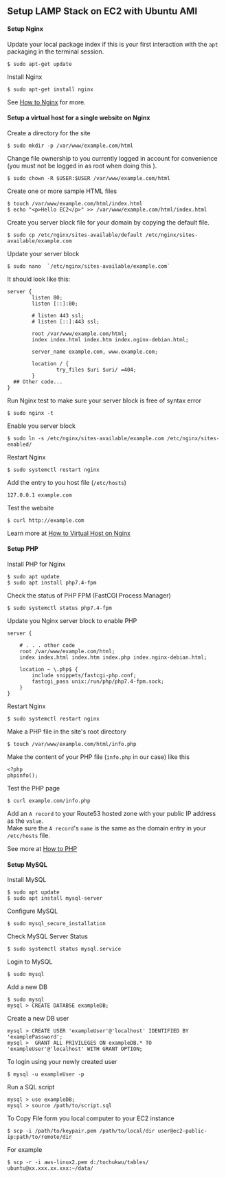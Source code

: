 ## Setup LAMP Stack on EC2 with Ubuntu AMI
#### Setup Nginx
Update your local package index if this is your first interaction with the `apt` packaging in the terminal session.  
```
$ sudo apt-get update
```
Install Nginx
```
$ sudo apt-get install nginx
```
See [How to Nginx](https://www.digitalocean.com/community/tutorials/how-to-install-nginx-on-ubuntu-16-04) for  more.   

#### Setup a virtual host for a single website on Nginx
Create a directory for the site
```
$ sudo mkdir -p /var/www/example.com/html
```  
Change file ownership to you currently logged in account for convenience (you must not be logged in as root when doing this ).
```
$ sudo chown -R $USER:$USER /var/www/example.com/html
```
Create one or more sample HTML files
```
$ touch /var/www/example.com/html/index.html
$ echo "<p>Hello EC2</p>" >> /var/www/example.com/html/index.html
```  
Create you server block file for your domain by copying the default file.
```
$ sudo cp /etc/nginx/sites-available/default /etc/nginx/sites-available/example.com
```
Update your server block
```
$ sudo nano  `/etc/nginx/sites-available/example.com`
```
It should look like this:
```
server {
        listen 80;
        listen [::]:80;

        # listen 443 ssl;
        # listen [::]:443 ssl;

        root /var/www/example.com/html;
        index index.html index.htm index.nginx-debian.html;

        server_name example.com, www.example.com;

        location / {
                try_files $uri $uri/ =404;
        }
  ## Other code...
}
```
Run Nginx test to make sure your server block is free of syntax error  
```
$ sudo nginx -t
```
Enable you server block
```
$ sudo ln -s /etc/nginx/sites-available/example.com /etc/nginx/sites-enabled/
```  
Restart Nginx
```
$ sudo systemctl restart nginx
```  
Add the entry to you host file (`/etc/hosts`)
```
127.0.0.1 example.com
```
Test the website  
```
$ curl http://example.com
```  
Learn more at [How to Virtual Host on Nginx](https://www.digitalocean.com/community/tutorials/how-to-set-up-nginx-server-blocks-virtual-hosts-on-ubuntu-16-04)

#### Setup PHP  
Install PHP for Nginx  
```
$ sudo apt update
$ sudo apt install php7.4-fpm
```  
Check the status of PHP FPM (FastCGI Process Manager)
```
$ sudo systemctl status php7.4-fpm
```
Update you Nginx server block to enable PHP
```
server {

    # . . . other code
    root /var/www/example.com/html;
    index index.html index.htm index.php index.nginx-debian.html;

    location ~ \.php$ {
        include snippets/fastcgi-php.conf;
        fastcgi_pass unix:/run/php/php7.4-fpm.sock;
    }
}
```
Restart Nginx
```
$ sudo systemctl restart nginx
```  
Make a PHP file in the site's root directory  
```
$ touch /var/www/example.com/html/info.php
```  
Make the content of your PHP file (`info.php` in our case) like this
```
<?php  
phpinfo();
```  
Test the PHP page
```
$ curl example.com/info.php
```
Add an `A record` to your Route53 hosted zone with your public IP address as the `value`.  
Make sure the `A record`'s `name` is the same as the domain entry in your `/etc/hosts` file.

See more at [How to PHP](https://linuxize.com/post/how-to-install-php-on-ubuntu-20-04/)  

#### Setup MySQL
Install MySQL  
```
$ sudo apt update
$ sudo apt install mysql-server
```
Configure MySQL  
```
$ sudo mysql_secure_installation
```  
Check MySQL Server Status
```
$ sudo systemctl status mysql.service
```
Login to MySQL  
```
$ sudo mysql
```  
Add a new DB  
```
$ sudo mysql
mysql > CREATE DATABSE exampleDB;
```  
Create a new DB user
```
mysql > CREATE USER 'exampleUser'@'localhost' IDENTIFIED BY 'examplePassword';  
mysql >  GRANT ALL PRIVILEGES ON exampleDB.* TO 'exampleUser'@'localhost' WITH GRANT OPTION;
```  
To login using your newly created user
```
$ mysql -u exampleUser -p
```
Run a SQL script
```
mysql > use exampleDB;
mysql > source /path/to/script.sql
```  

To Copy File form you local computer to your EC2 instance
```
$ scp -i /path/to/keypair.pem /path/to/local/dir user@ec2-public-ip:path/to/remote/dir
```
For example
```
$ scp -r -i aws-linux2.pem d:/tochukwu/tables/ ubuntu@xx.xxx.xx.xxx:~/data/
```
